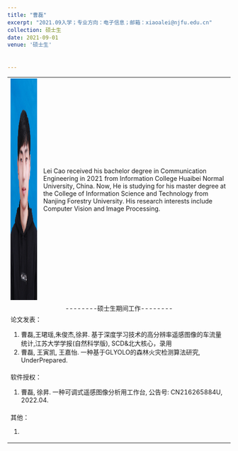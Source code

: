 ```yaml
---
title: "曹磊"
excerpt: "2021.09入学；专业方向：电子信息；邮箱：xiaoalei@njfu.edu.cn"
collection: 硕士生
date: 2021-09-01
venue: '硕士生'


---
```

<table border="0">
<tr>
  <td> <img src='/images/leicao.jpg' height="500" width="408">  </td>
  <td>Lei Cao received his bachelor degree in Communication Engineering in 2021 from Information College Huaibei Normal University, China. Now, He is studying for his master degree at the College of Information Science and Technology from Nanjing Forestry University. His research interests include Computer Vision and Image Processing.
</td>
</tr>

<tr>
<td colspan="2" align="center">--------硕士生期间工作--------
</td>
</tr>

<tr>
<td colspan="2">论文发表：
<ol class="level_1">
<li>曹磊,王珺瑶,朱俊杰,徐昇. 基于深度学习技术的高分辨率遥感图像的车流量统计,江苏大学学报(自然科学版), SCD&北大核心，录用 </li>
<li>曹磊, 王寅凯, 王嘉怡. 一种基于GLYOLO的森林火灾检测算法研究, UnderPrepared. </li>
</ol>
</td>
</tr>

<tr>
<td colspan="2">软件授权：
<ol class="level_1">
<li> 曹磊, 徐昇. 一种可调式遥感图像分析用工作台, 公告号: CN216265884U, 2022.04. </li>
</ol>
</td>
</tr>

<tr>
<td colspan="2">其他：
<ol class="level_1">
<li>  </li>
</ol>
</td>
</tr>

</table>